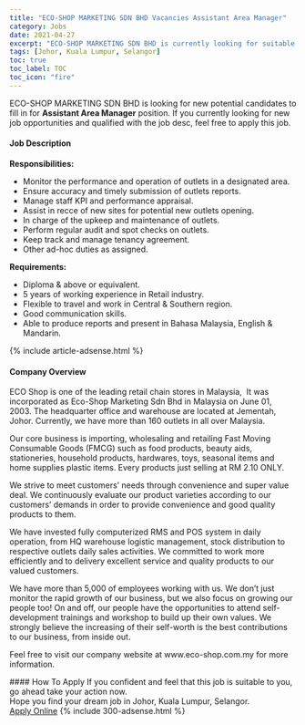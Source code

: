 ```yaml
---
title: "ECO-SHOP MARKETING SDN BHD Vacancies Assistant Area Manager" 
category: Jobs 
date: 2021-04-27 
excerpt: "ECO-SHOP MARKETING SDN BHD is currently looking for suitable person to fill in the Assistant Area Manager which based in Johor, Kuala Lumpur, Selangor" 
tags: [Johor, Kuala Lumpur, Selangor] 
toc: true 
toc_label: TOC 
toc_icon: "fire" 
--- 
```


<p>ECO-SHOP MARKETING SDN BHD is looking for new potential candidates to fill in for <b>Assistant Area Manager</b> position. If you currently looking for new job opportunities and qualified with the job desc, feel free to apply this job.
</p><div><div><h4>Job Description</h4></div><div><div><span><div><p><strong>Responsibilities:</strong></p><ul><li>Monitor the performance and operation of outlets in a designated area.</li><li>Ensure accuracy and timely submission of outlets reports.</li><li>Manage staff KPI and performance appraisal.</li><li>Assist in recce of new sites for potential new outlets opening.</li><li>In charge of the upkeep and maintenance of outlets.</li><li>Perform regular audit and spot checks on outlets.</li><li>Keep track and manage tenancy agreement.</li><li>Other ad-hoc duties as assigned.</li></ul><p><strong>Requirements:</strong></p><ul><li>Diploma &amp; above or equivalent.</li><li>5 years of working experience in Retail industry.</li><li>Flexible to travel and work in Central &amp; Southern region.</li><li>Good communication skills.</li><li>Able to produce reports and present in Bahasa Malaysia, English &amp; Mandarin.</li></ul></div></span></div></div></div> 
{% include article-adsense.html %} 
<div><div><h4>Company Overview</h4></div><div><div><span><div><p>ECO Shop is one of the leading retail chain stores in Malaysia,&#160;&#160;It was incorporated as Eco-Shop Marketing Sdn Bhd in Malaysia on June 01, 2003.&#160;The headquarter office and warehouse are located at Jementah, Johor. Currently, we have more than 160 outlets in all over Malaysia.</p><p>Our core business is importing, wholesaling and retailing Fast Moving Consumable Goods (FMCG) such as food products, beauty aids, stationeries, household products, hardwares, toys, seasonal items and home supplies plastic items. Every products just selling at RM 2.10 ONLY.</p><p>We strive to meet customers&#8217; needs through convenience and super value deal. We continuously evaluate our product varieties according to our customers&#8217; demands in order to provide convenience and good quality products to them.</p><p>We have invested fully computerized RMS and POS system in daily operation, from HQ warehouse logistic management, stock distribution to respective outlets daily sales activities. We committed to work more efficiently and to delivery excellent service and quality products to our valued customers.</p><p>We have more than 5,000 of employees working with us. We don&#8217;t just monitor the rapid growth of our business, but we also focus on growing our people too! On and off, our people have the opportunities to attend self-development trainings and workshop to build up their own values. We strongly believe the increasing of their self-worth is the best contributions to our business, from inside out.</p><p>Feel free to visit our company website at www.eco-shop.com.my for more information.</p></div></span></div></div></div> 
#### How To Apply 
If you confident and feel that this job is suitable to you, go ahead take your action now. <br/> 
Hope you find your dream job in Johor, Kuala Lumpur, Selangor. <br/> 
<a href="https://www.jobstreet.com.my/en/job/assistant-area-manager-4550351?jobId=jobstreet-my-job-4550351&" class="btn btn--info" target="_blank" rel="nofollow noopenner">Apply Online</a> 
{% include 300-adsense.html %} 